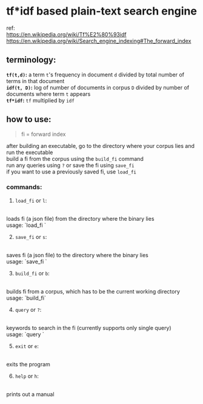 # tf*idf based plain-text search engine
ref: 
<br>
https://en.wikipedia.org/wiki/Tf%E2%80%93idf 
<br>
https://en.wikipedia.org/wiki/Search_engine_indexing#The_forward_index

## terminology:
<b>`tf(t,d)`:</b> a term `t`'s frequency in document `d` divided by total number of terms in that document
<br>
<b>`idf(t, D)`:</b> log of number of documents in corpus `D` divided by number of documents where term `t` appears
<br>
<b>`tf*idf`:</b> `tf` multiplied by `idf`

## how to use:
> fi = forward index


after building an executable, go to the directory where your corpus lies and run the executable
<br>
build a fi from the corpus using the `build_fi` command
<br>
run any queries using `?` or save the fi using `save_fi`
<br>
if you want to use a previously saved fi, use `load_fi`

### commands:
1. `load_fi` or `l`:
<br>
loads fi (a json file) from the directory where the binary lies
<br>
usage: `load_fi <filename>`

2. `save_fi` or `s`:
<br>
saves fi (a json file) to the directory where the binary lies
<br>
usage: `save_fi <filename>`

3. `build_fi` or `b`:
<br>
builds fi from a corpus, which has to be the current working directory
<br>
usage: `build_fi`

4. `query` or `?`:
<br>
keywords to search in the fi (currently supports only single query)
<br>
usage: `query <query>`

5. `exit` or `e`:
<br>
exits the program

6. `help` or `h`:
<br>
prints out a manual
